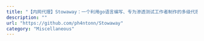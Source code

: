 ```yaml
---
title: "【内网代理】Stowaway：一个利用go语言编写、专为渗透测试工作者制作的多级代理工具"
description: ""
url: "https://github.com/ph4ntonn/Stowaway"
category: "Miscellaneous"
---
```

